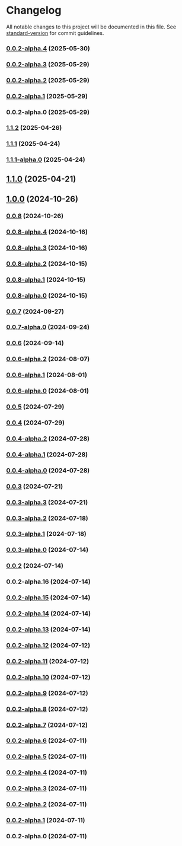 # Changelog

All notable changes to this project will be documented in this file. See [standard-version](https://github.com/conventional-changelog/standard-version) for commit guidelines.

### [0.0.2-alpha.4](https://github.com/acrool/acrool-react-fetcher/compare/v0.0.2-alpha.3...v0.0.2-alpha.4) (2025-05-30)

### [0.0.2-alpha.3](https://github.com/acrool/acrool-react-fetcher/compare/v0.0.2-alpha.2...v0.0.2-alpha.3) (2025-05-29)

### [0.0.2-alpha.2](https://github.com/acrool/acrool-react-fetcher/compare/v0.0.2-alpha.1...v0.0.2-alpha.2) (2025-05-29)

### [0.0.2-alpha.1](https://github.com/acrool/acrool-react-fetcher/compare/v0.0.2-alpha.0...v0.0.2-alpha.1) (2025-05-29)

### 0.0.2-alpha.0 (2025-05-29)

### [1.1.2](https://github.com/acrool/acrool-react-fetcher/compare/v1.1.1...v1.1.2) (2025-04-26)

### [1.1.1](https://github.com/acrool/acrool-react-fetcher/compare/v1.1.1-alpha.0...v1.1.1) (2025-04-24)

### [1.1.1-alpha.0](https://github.com/acrool/acrool-react-fetcher/compare/v1.1.0...v1.1.1-alpha.0) (2025-04-24)

## [1.1.0](https://github.com/acrool/acrool-react-fetcher/compare/v1.0.0...v1.1.0) (2025-04-21)

## [1.0.0](https://github.com/acrool/acrool-react-fetcher/compare/v0.0.8...v1.0.0) (2024-10-26)

### [0.0.8](https://github.com/acrool/acrool-react-fetcher/compare/v0.0.8-alpha.4...v0.0.8) (2024-10-26)

### [0.0.8-alpha.4](https://github.com/acrool/acrool-react-fetcher/compare/v0.0.8-alpha.3...v0.0.8-alpha.4) (2024-10-16)

### [0.0.8-alpha.3](https://github.com/acrool/acrool-react-fetcher/compare/v0.0.8-alpha.2...v0.0.8-alpha.3) (2024-10-16)

### [0.0.8-alpha.2](https://github.com/acrool/acrool-react-fetcher/compare/v0.0.8-alpha.1...v0.0.8-alpha.2) (2024-10-15)

### [0.0.8-alpha.1](https://github.com/acrool/acrool-react-fetcher/compare/v0.0.8-alpha.0...v0.0.8-alpha.1) (2024-10-15)

### [0.0.8-alpha.0](https://github.com/acrool/acrool-react-fetcher/compare/v0.0.7...v0.0.8-alpha.0) (2024-10-15)

### [0.0.7](https://github.com/acrool/acrool-react-fetcher/compare/v0.0.7-alpha.0...v0.0.7) (2024-09-27)

### [0.0.7-alpha.0](https://github.com/acrool/acrool-react-fetcher/compare/v0.0.6...v0.0.7-alpha.0) (2024-09-24)

### [0.0.6](https://github.com/acrool/acrool-react-fetcher/compare/v0.0.6-alpha.2...v0.0.6) (2024-09-14)

### [0.0.6-alpha.2](https://github.com/acrool/acrool-react-fetcher/compare/v0.0.6-alpha.1...v0.0.6-alpha.2) (2024-08-07)

### [0.0.6-alpha.1](https://github.com/acrool/acrool-react-fetcher/compare/v0.0.6-alpha.0...v0.0.6-alpha.1) (2024-08-01)

### [0.0.6-alpha.0](https://github.com/acrool/acrool-react-fetcher/compare/v0.0.5...v0.0.6-alpha.0) (2024-08-01)

### [0.0.5](https://github.com/acrool/acrool-react-fetcher/compare/v0.0.4...v0.0.5) (2024-07-29)

### [0.0.4](https://github.com/acrool/acrool-react-fetcher/compare/v0.0.4-alpha.2...v0.0.4) (2024-07-29)

### [0.0.4-alpha.2](https://github.com/acrool/acrool-react-fetcher/compare/v0.0.4-alpha.1...v0.0.4-alpha.2) (2024-07-28)

### [0.0.4-alpha.1](https://github.com/acrool/acrool-react-fetcher/compare/v0.0.3...v0.0.4-alpha.1) (2024-07-28)

### [0.0.4-alpha.0](https://github.com/acrool/acrool-react-fetcher/compare/v0.0.3...v0.0.4-alpha.0) (2024-07-28)

### [0.0.3](https://github.com/acrool/acrool-react-fetcher/compare/v0.0.3-alpha.3...v0.0.3) (2024-07-21)

### [0.0.3-alpha.3](https://github.com/acrool/acrool-react-fetcher/compare/v0.0.3-alpha.2...v0.0.3-alpha.3) (2024-07-21)

### [0.0.3-alpha.2](https://github.com/acrool/acrool-react-fetcher/compare/v0.0.3-alpha.1...v0.0.3-alpha.2) (2024-07-18)

### [0.0.3-alpha.1](https://github.com/acrool/acrool-react-fetcher/compare/v0.0.3-alpha.0...v0.0.3-alpha.1) (2024-07-18)

### [0.0.3-alpha.0](https://github.com/acrool/acrool-react-fetcher/compare/v0.0.2...v0.0.3-alpha.0) (2024-07-14)

### [0.0.2](https://github.com/acrool/acrool-react-fetcher/compare/v0.0.2-alpha.16...v0.0.2) (2024-07-14)

### 0.0.2-alpha.16 (2024-07-14)

### [0.0.2-alpha.15](https://github.com/acrool/acrool-react-fetcher/compare/v0.0.2-alpha.14...v0.0.2-alpha.15) (2024-07-14)

### [0.0.2-alpha.14](https://github.com/acrool/acrool-react-fetcher/compare/v0.0.2-alpha.13...v0.0.2-alpha.14) (2024-07-14)

### [0.0.2-alpha.13](https://github.com/acrool/acrool-react-fetcher/compare/v0.0.2-alpha.12...v0.0.2-alpha.13) (2024-07-14)

### [0.0.2-alpha.12](https://github.com/acrool/acrool-react-fetcher/compare/v0.0.2-alpha.11...v0.0.2-alpha.12) (2024-07-12)

### [0.0.2-alpha.11](https://github.com/acrool/acrool-react-fetcher/compare/v0.0.2-alpha.10...v0.0.2-alpha.11) (2024-07-12)

### [0.0.2-alpha.10](https://github.com/acrool/acrool-react-fetcher/compare/v0.0.2-alpha.9...v0.0.2-alpha.10) (2024-07-12)

### [0.0.2-alpha.9](https://github.com/acrool/acrool-react-fetcher/compare/v0.0.2-alpha.8...v0.0.2-alpha.9) (2024-07-12)

### [0.0.2-alpha.8](https://github.com/acrool/acrool-react-fetcher/compare/v0.0.2-alpha.7...v0.0.2-alpha.8) (2024-07-12)

### [0.0.2-alpha.7](https://github.com/acrool/acrool-react-fetcher/compare/v0.0.2-alpha.6...v0.0.2-alpha.7) (2024-07-12)

### [0.0.2-alpha.6](https://github.com/acrool/acrool-react-fetcher/compare/v0.0.2-alpha.5...v0.0.2-alpha.6) (2024-07-11)

### [0.0.2-alpha.5](https://github.com/acrool/acrool-react-fetcher/compare/v0.0.2-alpha.4...v0.0.2-alpha.5) (2024-07-11)

### [0.0.2-alpha.4](https://github.com/acrool/acrool-react-fetcher/compare/v0.0.2-alpha.3...v0.0.2-alpha.4) (2024-07-11)

### [0.0.2-alpha.3](https://github.com/acrool/acrool-react-fetcher/compare/v0.0.2-alpha.2...v0.0.2-alpha.3) (2024-07-11)

### [0.0.2-alpha.2](https://github.com/acrool/acrool-react-fetcher/compare/v0.0.2-alpha.1...v0.0.2-alpha.2) (2024-07-11)

### [0.0.2-alpha.1](https://github.com/acrool/acrool-react-fetcher/compare/v0.0.2-alpha.0...v0.0.2-alpha.1) (2024-07-11)

### 0.0.2-alpha.0 (2024-07-11)
